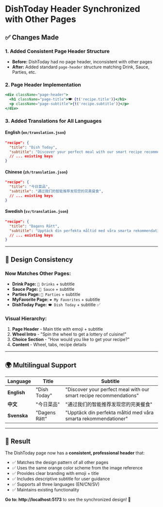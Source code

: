 # DishToday Header Synchronized with Other Pages

## ✅ **Changes Made**

### **1. Added Consistent Page Header Structure**
- **Before:** DishToday had no page header, inconsistent with other pages
- **After:** Added standard `page-header` structure matching Drink, Sauce, Parties, etc.

### **2. Page Header Implementation**
```jsx
<div className="page-header">
  <h1 className="page-title">🍽️ {t('recipe.title')}</h1>
  <p className="page-subtitle">{t('recipe.subtitle')}</p>
</div>
```

### **3. Added Translations for All Languages**

#### **English (`en/translation.json`)**
```json
"recipe": {
  "title": "Dish Today",
  "subtitle": "Discover your perfect meal with our smart recipe recommendations",
  // ... existing keys
}
```

#### **Chinese (`zh/translation.json`)**
```json
"recipe": {
  "title": "今日菜品",
  "subtitle": "通过我们的智能推荐发现您的完美餐食",
  // ... existing keys
}
```

#### **Swedish (`sv/translation.json`)**
```json
"recipe": {
  "title": "Dagens Rätt",
  "subtitle": "Upptäck din perfekta måltid med våra smarta rekommendationer",
  // ... existing keys
}
```

---

## 🎨 **Design Consistency**

### **Now Matches Other Pages:**
- **Drink Page:** `🥤 Drinks` + subtitle
- **Sauce Page:** `🍯 Sauce` + subtitle  
- **Parties Page:** `🎉 Parties` + subtitle
- **MyFavorite Page:** `❤️ My Favorites` + subtitle
- **DishToday Page:** `🍽️ Dish Today` + subtitle ✅

### **Visual Hierarchy:**
1. **Page Header** - Main title with emoji + subtitle
2. **Wheel Intro** - "Spin the wheel to get a lottery of cuisine!"
3. **Choice Section** - "How would you like to get your recipe?"
4. **Content** - Wheel, tabs, recipe details

---

## 🌍 **Multilingual Support**

| Language | Title | Subtitle |
|----------|-------|----------|
| **English** | "Dish Today" | "Discover your perfect meal with our smart recipe recommendations" |
| **中文** | "今日菜品" | "通过我们的智能推荐发现您的完美餐食" |
| **Svenska** | "Dagens Rätt" | "Upptäck din perfekta måltid med våra smarta rekommendationer" |

---

## 🚀 **Result**

The DishToday page now has a **consistent, professional header** that:
- ✅ Matches the design pattern of all other pages
- ✅ Uses the same orange color scheme from the image reference
- ✅ Provides clear branding with emoji + title
- ✅ Includes descriptive subtitle for user guidance
- ✅ Supports all three languages (EN/CN/SV)
- ✅ Maintains existing functionality

**Go to: http://localhost:5173** to see the synchronized design! 🎉
